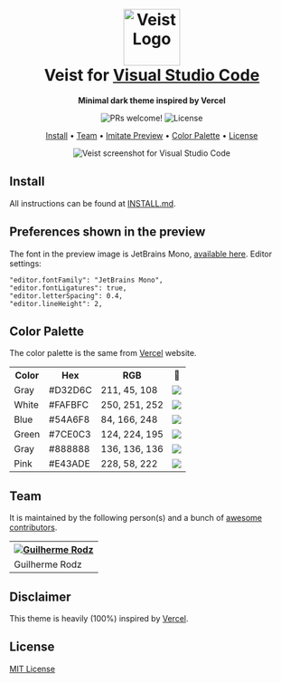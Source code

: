<h1 align="center">
  <br>
  <img src="https://github.com/guilhermerodz/veist-theme/blob/master/icon.png?raw=true" alt="Veist Logo" width="100">
  <br>
  Veist for <a href="https://code.visualstudio.com/">Visual Studio Code</a>
  <br>
</h1>

<p align="center">
  <strong>Minimal dark theme inspired by Vercel</strong>
</p>

<p align="center">
  <img alt="PRs welcome!" src="https://img.shields.io/badge/PRs-welcome-%23000000.svg"/>
  <img alt="License" src="https://img.shields.io/badge/license-MIT-%23000000">
</p>

<p align="center">
  <a href="#install">Install</a> •
  <a href="#team">Team</a> •
  <a href="#preferences-shown-in-the-preview">Imitate Preview</a> •
  <a href="#color-palette">Color Palette</a> •
  <a href="#license">License</a>
</p>

<p align="center">
  <img alt="Veist screenshot for Visual Studio Code" src="https://i.imgur.com/lovpCmD.png">
</p>

## Install

All instructions can be found at [INSTALL.md](./INSTALL.md).

## Preferences shown in the preview

The font in the preview image is JetBrains Mono, [available here](https://www.jetbrains.com/lp/mono/). Editor settings:

```
"editor.fontFamily": "JetBrains Mono",
"editor.fontLigatures": true,
"editor.letterSpacing": 0.4,
"editor.lineHeight": 2,
```

## Color Palette

The color palette is the same from [Vercel](https://vercel.com/docs/beginner-sveltekit/reactivity#reactive-assignments) website.

<table>
  <tr>
    <th>Color</th>
    <th>Hex</th>
    <th>RGB</th>
    <th>🎨</th>
  </tr>
  <tr>
    <td>Gray</td>
    <td>#D32D6C</td>
    <td>211, 45, 108</td>
    <td><img src="https://placeholder.pics/svg/20x20/d32d6c" /></td>

  </tr>

  <tr>
    <td>White</td>
    <td>#FAFBFC</td>
    <td>250, 251, 252</td>
    <td><img src="https://placeholder.pics/svg/20x20/fafbfc" /></td>
  </tr>

  <tr>
    <td>Blue</td>
    <td>#54A6F8</td>
    <td>84, 166, 248</td>
    <td><img src="https://placeholder.pics/svg/20x20/54a6f8" /></td>
  </tr>

  <tr>
    <td>Green</td>
    <td>#7CE0C3</td>
    <td>124, 224, 195</td>
    <td><img src="https://placeholder.pics/svg/20x20/7ce0c3" /></td>
  </tr>

  <tr>
    <td>Gray</td>
    <td>#888888</td>
    <td>136, 136, 136</td>
    <td><img src="https://placeholder.pics/svg/20x20/888888" /></td>
  </tr>

  <tr>
    <td>Pink</td>
    <td>#E43ADE</td>
    <td>228, 58, 222</td>
    <td><img src="https://placeholder.pics/svg/20x20/e43ade" /></td>
  </tr>
  
</table>

## Team

It is maintained by the following person(s) and a bunch of [awesome contributors](https://github.com/guilhermerodz/veist-theme/graphs/contributors).

<table>
  <tr>
    <th><a href="https://github.com/guilhermerodz" target="_blank" rel="noopener noreferrer"><img alt="Guilherme Rodz" src="https://github.com/guilhermerodz.png?size=100""></img></a></th>
  </tr>

  <tr>
    <td><a ef="https://github.com/guilhermerodz" target="_blank" rel="noopener noreferrer">Guilherme Rodz</a></td>
  </tr>
</table>

## Disclaimer

This theme is heavily (100%) inspired by [Vercel](https://vercel.com).

## License

[MIT License](./LICENSE.md)
